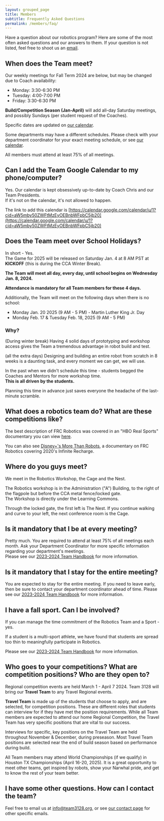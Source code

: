 ```yaml
---
layout: grouped_page
title: Members
subtitle: Frequently Asked Questions
permalink: /members/faq/
---
```


Have a question about our robotics program? Here are some of the most often asked questions and our answers to them. If your question is not listed, feel free to shoot us an [email](/contact/).

## **When does the Team meet?**

Our weekly meetings for Fall Term 2024 are below, but may be changed due to Coach availability:

- Monday: 3:30-6:30 PM
- Tuesday: 4:00-7:00 PM
- Friday: 3:30-6:30 PM

**Build/Competition Season (Jan-April)** will add all-day Saturday meetings, and possibly Sundays (per student request of the Coaches).

Specific dates are updated on [our calendar](/members/calendar/).

Some departments may have a different schedules. Please check with your department coordinator for your exact meeting schedule, or see [our calendar](/members/calendar/).

All members must attend at least 75% of all meetings.

## **Can I add the Team Google Calendar to my phone/computer?**

Yes.  Our calendar is kept obsessively up-to-date by Coach Chris and our Team Presidents.  
If it's not on the calendar, it's not allowed to happen.

The link to add this calendar is [https://calendar.google.com/calendar/u/1?cid=aW5mby50ZWFtMzEyOEBnbWFpbC5jb20](https://calendar.google.com/calendar/u/1?cid=aW5mby50ZWFtMzEyOEBnbWFpbC5jb20)

## **Does the Team meet over School Holidays?**

In short - Yes.  
The Game for 2025 will be released on Saturday Jan. 4 at 8 AM PST at **KICKOFF** (this is during the CCA Winter Break).  

**The Team will meet all day, every day, until school begins on Wednesday Jan. 8, 2024.**

**Attendance is mandatory for all Team members for these 4 days.**

Additionally, the Team will meet on the following days when there is no school:
- Monday Jan. 20 2025  (9 AM - 5 PM) - Martin Luther King Jr. Day
- Monday Feb. 17 & Tuesday Feb. 18, 2025 (9 AM - 5 PM)

### **Why?**
(During winter break) Having 4 solid days of prototyping and workshop access gives the Team a tremendous advantage in robot build and test.  

(all the extra days) Designing and building an entire robot from scratch in 8 weeks is a daunting task, and every moment we can get, we will use.

In the past when we didn't schedule this time - students begged the Coaches and Mentors for more workshop time.  
**This is all driven by the students.**

Planning this time in advance just saves everyone the headache of the last-minute scramble.


## **What does a robotics team do? What are these competitions like?**

The best description of FRC Robotics was covered in an "HBO Real Sports" documentary you can view [here](https://www.youtube.com/watch?v=18OCZz8yKtU).

You can also see [Disney+'s More Than Robots](https://www.disneyplus.com/movies/more-than-robots/1OkBDAcESiGf), a documentary on FRC Robotics covering 2020's Infinite Recharge. 

## **Where do you guys meet?**

We meet in the Robotics Workshop, the Cage and the Nest.

The Robotics workshop is in the Administration ("A") Building, to the right of the flagpole but before the CCA metal fence/locked gate.  
The Workshop is directly under the Learning Commons.  

Through the locked gate, the first left is The Nest.  If you continue walking and curve to your left, the next conference room is the Cage. 

## **Is it mandatory that I be at every meeting?**

Pretty much. You are required to attend at least 75% of all meetings each month. 
Ask your Department Coordinator for more specific information regarding your department's meetings.  
Please see our [2023-2024 Team Handbook](https://docs.google.com/document/d/1IsABwOmq6wGPpTip8KwKWtAobRK0flMNmsGCDEmx5CA/edit?usp=sharing) for more information.


## **Is it mandatory that I stay for the entire meeting?**

You are expected to stay for the entire meeting. If you need to leave early, then be sure to contact your department coordinator ahead of time.  Please see our [2023-2024 Team Handbook](https://docs.google.com/document/d/1IsABwOmq6wGPpTip8KwKWtAobRK0flMNmsGCDEmx5CA/edit?usp=sharing) for more information.

## **I have a fall sport. Can I be involved?**

If you can manage the time commitment of the Robotics Team and a Sport - yes.  

If a student is a multi-sport athlete, we have found that students are spread too thin to meaningfully participate in Robotics.  

Please see our [2023-2024 Team Handbook](https://docs.google.com/document/d/1IsABwOmq6wGPpTip8KwKWtAobRK0flMNmsGCDEmx5CA/edit?usp=sharing) for more information.


## **Who goes to your competitions? What are competition positions? Who are they open to?**

Regional competition events are held March 1 - April 7 2024.    Team 3128 will bring our **Travel Team** to any Travel Regional events.  

**Travel Team** is made up of the students that choose to apply, and are selected, for competition positions. These are different roles that students can interview for if they have met the position requirements. 
While all Team members are expected to attend our home Regional Competition, the Travel Team has very specific positions that are vital to our success.

Interviews for specific, key positions on the Travel Team are held throughout November & December, during preseason.  Most Travel Team positions are selected near the end of build season based on performance during build.

All Team members may attend World Championships (if we qualify) in Houston TX Championships (April 16-20, 2025). It is a great opportunity to meet other teams, get inspired by robots, show your Narwhal pride, and get to know the rest of your team better.

## **I have some other questions. How can I contact the team?**

Feel free to email us at info@team3128.org, or see [our contact page](/contact/) for other specific emails. 
